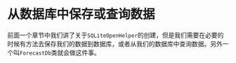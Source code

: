 # 从数据库中保存或查询数据

前面一个章节中我们讲了关于`SQLiteOpenHelper`的创建，但是我们需要在必要的时候有方法去保存我们的数据到数据库，或者从我们的数据库中查询数据。另外一个叫`ForecastDb`类就会做这件事。
